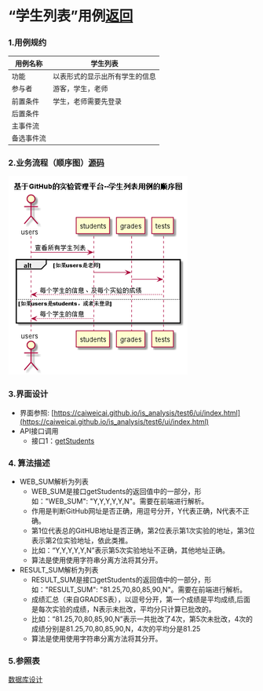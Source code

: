 # “学生列表”用例[返回](https://github.com/caiweicai/is_analysis/tree/master/test6/README.md)

### 1.用例规约

| 用例名称   | 学生列表                       |
| ---------- | ------------------------------ |
| 功能       | 以表形式的显示出所有学生的信息 |
| 参与者     | 游客，学生，老师               |
| 前置条件   | 学生，老师需要先登录           |
| 后置条件   |                                |
| 主事件流   |                                |
| 备选事件流 |                                |

### 2.业务流程（顺序图）[源码](../src/学生列表.puml)

![](../学生列表.png)

### 3.界面设计

- 界面参照: [https://caiweicai.github.io/is_analysis/test6/ui/index.html](https://caiweicai.github.io/is_analysis/test6/ui/index.html)
- API接口调用
  - 接口1：[getStudents](../接口/getStudents.md)

### 4. 算法描述

- WEB_SUM解析为列表
  - WEB_SUM是接口getStudents的返回值中的一部分，形如："WEB_SUM": "Y,Y,Y,Y,Y,N"。需要在前端进行解析。
  - 作用是判断GitHub网址是否正确，用逗号分开，Y代表正确，N代表不正确。
  - 第1位代表总的GitHUB地址是否正确，第2位表示第1次实验的地址，第3位表示第2位实验地址，依此类推。
  - 比如：“Y,Y,Y,Y,Y,N”表示第5次实验地址不正确，其他地址正确。
  - 算法是使用使用字符串分离方法将其分开。
- RESULT_SUM解析为列表
  - RESULT_SUM是接口getStudents的返回值中的一部分，形如："RESULT_SUM": "81.25,70,80,85,90,N"。需要在前端进行解析。
  - 成绩汇总（来自GRADES表），以逗号分开，第一个成绩是平均成绩,后面是每次实验的成绩，N表示未批改，平均分只计算已批改的。
  - 比如：“81.25,70,80,85,90,N”表示一共批改了4次，第5次未批改，4次的成绩分别是81.25,70,80,85,90,N，4次的平均分是81.25
  - 算法是使用使用字符串分离方法将其分开。

### 5.参照表

[数据库设计](../数据库.md)